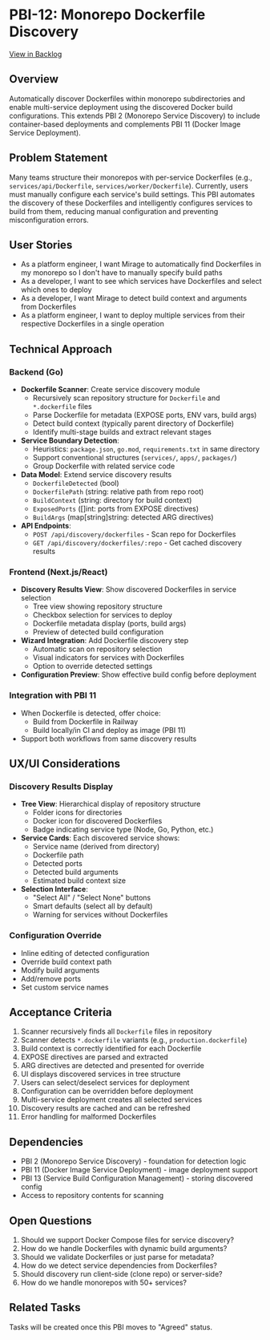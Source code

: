 # PBI-12: Monorepo Dockerfile Discovery

[View in Backlog](../backlog.md#user-content-12)

## Overview
Automatically discover Dockerfiles within monorepo subdirectories and enable multi-service deployment using the discovered Docker build configurations. This extends PBI 2 (Monorepo Service Discovery) to include container-based deployments and complements PBI 11 (Docker Image Service Deployment).

## Problem Statement
Many teams structure their monorepos with per-service Dockerfiles (e.g., `services/api/Dockerfile`, `services/worker/Dockerfile`). Currently, users must manually configure each service's build settings. This PBI automates the discovery of these Dockerfiles and intelligently configures services to build from them, reducing manual configuration and preventing misconfiguration errors.

## User Stories
- As a platform engineer, I want Mirage to automatically find Dockerfiles in my monorepo so I don't have to manually specify build paths
- As a developer, I want to see which services have Dockerfiles and select which ones to deploy
- As a developer, I want Mirage to detect build context and arguments from Dockerfiles
- As a platform engineer, I want to deploy multiple services from their respective Dockerfiles in a single operation

## Technical Approach

### Backend (Go)
- **Dockerfile Scanner**: Create service discovery module
  - Recursively scan repository structure for `Dockerfile` and `*.dockerfile` files
  - Parse Dockerfile for metadata (EXPOSE ports, ENV vars, build args)
  - Detect build context (typically parent directory of Dockerfile)
  - Identify multi-stage builds and extract relevant stages
- **Service Boundary Detection**:
  - Heuristics: `package.json`, `go.mod`, `requirements.txt` in same directory
  - Support conventional structures (`services/`, `apps/`, `packages/`)
  - Group Dockerfile with related service code
- **Data Model**: Extend service discovery results
  - `DockerfileDetected` (bool)
  - `DockerfilePath` (string: relative path from repo root)
  - `BuildContext` (string: directory for build context)
  - `ExposedPorts` ([]int: ports from EXPOSE directives)
  - `BuildArgs` (map[string]string: detected ARG directives)
- **API Endpoints**:
  - `POST /api/discovery/dockerfiles` - Scan repo for Dockerfiles
  - `GET /api/discovery/dockerfiles/:repo` - Get cached discovery results

### Frontend (Next.js/React)
- **Discovery Results View**: Show discovered Dockerfiles in service selection
  - Tree view showing repository structure
  - Checkbox selection for services to deploy
  - Dockerfile metadata display (ports, build args)
  - Preview of detected build configuration
- **Wizard Integration**: Add Dockerfile discovery step
  - Automatic scan on repository selection
  - Visual indicators for services with Dockerfiles
  - Option to override detected settings
- **Configuration Preview**: Show effective build config before deployment

### Integration with PBI 11
- When Dockerfile is detected, offer choice:
  - Build from Dockerfile in Railway
  - Build locally/in CI and deploy as image (PBI 11)
- Support both workflows from same discovery results

## UX/UI Considerations

### Discovery Results Display
- **Tree View**: Hierarchical display of repository structure
  - Folder icons for directories
  - Docker icon for discovered Dockerfiles
  - Badge indicating service type (Node, Go, Python, etc.)
- **Service Cards**: Each discovered service shows:
  - Service name (derived from directory)
  - Dockerfile path
  - Detected ports
  - Detected build arguments
  - Estimated build context size
- **Selection Interface**:
  - "Select All" / "Select None" buttons
  - Smart defaults (select all by default)
  - Warning for services without Dockerfiles

### Configuration Override
- Inline editing of detected configuration
- Override build context path
- Modify build arguments
- Add/remove ports
- Set custom service names

## Acceptance Criteria
1. Scanner recursively finds all `Dockerfile` files in repository
2. Scanner detects `*.dockerfile` variants (e.g., `production.dockerfile`)
3. Build context is correctly identified for each Dockerfile
4. EXPOSE directives are parsed and extracted
5. ARG directives are detected and presented for override
6. UI displays discovered services in tree structure
7. Users can select/deselect services for deployment
8. Configuration can be overridden before deployment
9. Multi-service deployment creates all selected services
10. Discovery results are cached and can be refreshed
11. Error handling for malformed Dockerfiles

## Dependencies
- PBI 2 (Monorepo Service Discovery) - foundation for detection logic
- PBI 11 (Docker Image Service Deployment) - image deployment support
- PBI 13 (Service Build Configuration Management) - storing discovered config
- Access to repository contents for scanning

## Open Questions
1. Should we support Docker Compose files for service discovery?
2. How do we handle Dockerfiles with dynamic build arguments?
3. Should we validate Dockerfiles or just parse for metadata?
4. How do we detect service dependencies from Dockerfiles?
5. Should discovery run client-side (clone repo) or server-side?
6. How do we handle monorepos with 50+ services?

## Related Tasks
Tasks will be created once this PBI moves to "Agreed" status.

